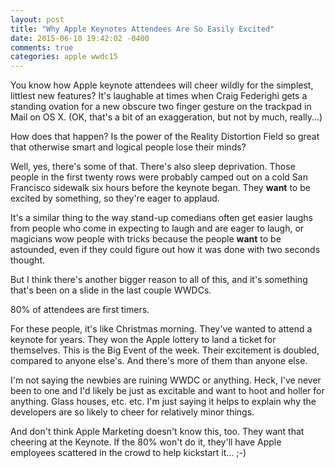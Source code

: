 ```yaml
---
layout: post
title: "Why Apple Keynotes Attendees Are So Easily Excited"
date: 2015-06-10 19:42:02 -0400
comments: true
categories: apple wwdc15
---
```


You know how Apple keynote attendees will cheer wildly for the simplest, littlest new features?  It's laughable at times when Craig Federighi gets a standing ovation for a new obscure two finger gesture on the trackpad in Mail on OS X.  (OK, that's a bit of an exaggeration, but not by much, really...)

How does that happen?  Is the power of the Reality Distortion Field so great that otherwise smart and logical people lose their minds?

Well, yes, there's some of that.  There's also sleep deprivation.  Those people in the first twenty rows were probably camped out on a cold San Francisco sidewalk six hours before the keynote began.  They __want__ to be excited by something, so they're eager to applaud.

It's a similar thing to the way stand-up comedians often get easier laughs from people who come in expecting to laugh and are eager to laugh, or magicians wow people with tricks because the people __want__ to be astounded, even if they could figure out how it was done with two seconds thought.

But I think there's another bigger reason to all of this, and it's something that's been on a slide in the last couple WWDCs.

80% of attendees are first timers.

For these people, it's like Christmas morning. They've wanted to attend a keynote for years.  They won the Apple lottery to land a ticket for themselves.  This is the Big Event of the week.  Their excitement is doubled, compared to anyone else's.  And there's more of them than anyone else.

I'm not saying the newbies are ruining WWDC or anything.  Heck, I've never been to one and I'd likely be just as excitable and want to hoot and holler for anything.  Glass houses, etc. etc.  I'm just saying it helps to explain why the developers are so likely to cheer for relatively minor things.

And don't think Apple Marketing doesn't know this, too.  They want that cheering at the Keynote.  If the 80% won't do it, they'll have Apple employees scattered in the crowd to help kickstart it... ;-)
 
